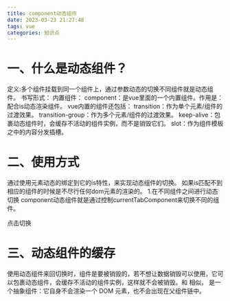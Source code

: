 ```yaml
---
title: component动态组件
date: 2023-03-23 21:27:48
tags: vue
categories: 知识点
---
```

# 一、什么是动态组件？
定义:多个组件挂载到同一个组件上，通过参数动态的切换不同组件就是动态组件。
书写形式：<component :is="componentName"></component>
内置组件：
component：是vue里面的一个内置组件。作用是：配合is动态渲染组件。
vue内置的组件还包括：
transition：作为单个元素/组件的过渡效果。
transition-group：作为多个元素/组件的过渡效果。
keep-alive：包裹动态组件时，会缓存不活动的组件实例，而不是销毁它们。
slot：作为组件模板之中的内容分发插槽。
# 二、使用方式
通过使用<component>元素动态的绑定到它的is特性，来实现动态组件的切换。
如果is匹配不到相应的组件的时候是不尽行任何dom元素的渲染的。
1.在不同组件之间进行动态切换
component动态组件就是通过控制currentTabComponent来切换不同的组件。
<div @click="reload">点击切换</div> 
<component :is="currentTabComponent"></component>
<script>
import childOne from './childOne'
import childTwo from './childTwo'
export default {
    componets:{
        childOne,
        childTwo
    },
    data(){
        currentTabComponent: 'childOne'
    },
    methods:{
        reload(){
            this.currentTabComponent = 'childTwo'
        }
    }
}
</script>

# 三、动态组件的缓存
使用动态组件来回切换时，组件是要被销毁的，若不想让数据销毁可以使用<keep-alive>，它可以包裹动态组件，会缓存不活动的组件实例，这样就不会被销毁。和 <transition> 相似，<keep-alive> 是一个抽象组件：它自身不会渲染一个 DOM 元素，也不会出现在父组件链中。
<keep-alive>
    <component :is="componentName"></component>
</keep-alive>
